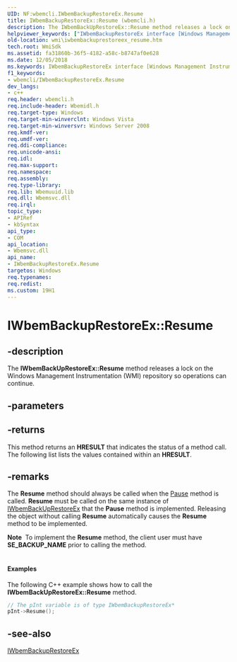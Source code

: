 ```yaml
---
UID: NF:wbemcli.IWbemBackupRestoreEx.Resume
title: IWbemBackupRestoreEx::Resume (wbemcli.h)
description: The IWbemBackUpRestoreEx::Resume method releases a lock on the Windows Management Instrumentation (WMI) repository so operations can continue.helpviewer_keywords: ["IWbemBackupRestoreEx interface [Windows Management Instrumentation]","Resume method","IWbemBackupRestoreEx.Resume","IWbemBackupRestoreEx::Resume","Resume","Resume method [Windows Management Instrumentation]","Resume method [Windows Management Instrumentation]","IWbemBackupRestoreEx interface","wbemcli/IWbemBackupRestoreEx::Resume","wmi.iwbembackuprestoreex_resume"]
old-location: wmi\iwbembackuprestoreex_resume.htm
tech.root: WmiSdk
ms.assetid: fa31860b-36f5-4182-a58c-b8747af0e628
ms.date: 12/05/2018
ms.keywords: IWbemBackupRestoreEx interface [Windows Management Instrumentation],Resume method, IWbemBackupRestoreEx.Resume, IWbemBackupRestoreEx::Resume, Resume, Resume method [Windows Management Instrumentation], Resume method [Windows Management Instrumentation],IWbemBackupRestoreEx interface, wbemcli/IWbemBackupRestoreEx::Resume, wmi.iwbembackuprestoreex_resume
f1_keywords:
- wbemcli/IWbemBackupRestoreEx.Resume
dev_langs:
- c++
req.header: wbemcli.h
req.include-header: Wbemidl.h
req.target-type: Windows
req.target-min-winverclnt: Windows Vista
req.target-min-winversvr: Windows Server 2008
req.kmdf-ver: 
req.umdf-ver: 
req.ddi-compliance: 
req.unicode-ansi: 
req.idl: 
req.max-support: 
req.namespace: 
req.assembly: 
req.type-library: 
req.lib: Wbemuuid.lib
req.dll: Wbemsvc.dll
req.irql: 
topic_type:
- APIRef
- kbSyntax
api_type:
- COM
api_location:
- Wbemsvc.dll
api_name:
- IWbemBackupRestoreEx.Resume
targetos: Windows
req.typenames: 
req.redist: 
ms.custom: 19H1
---
```


# IWbemBackupRestoreEx::Resume


## -description


The <b>IWbemBackUpRestoreEx::Resume</b> method releases a lock on the Windows Management Instrumentation (WMI) repository so  operations can continue.


## -parameters






## -returns



This method returns an <b>HRESULT</b> that indicates the status of a method call. The following list lists the values contained within an <b>HRESULT</b>.




## -remarks



The <b>Resume</b> method should always be called when the <a href="https://docs.microsoft.com/windows/desktop/api/wbemcli/nf-wbemcli-iwbembackuprestoreex-pause">Pause</a> method is called. <b>Resume</b> must be called on the same instance of <a href="https://docs.microsoft.com/windows/desktop/api/wbemcli/nn-wbemcli-iwbembackuprestoreex">IWbemBackUpRestoreEx</a> that the <b>Pause</b> method is implemented. Releasing the object without calling <b>Resume</b> automatically causes the <b>Resume</b> method to be implemented.

<div class="alert"><b>Note</b>  To implement the <b>Resume</b> method, the client user must have <b>SE_BACKUP_NAME</b> prior to calling the method.</div>
<div> </div>

#### Examples

The following C++ example shows how to call the <b>IWbemBackUpRestoreEx::Resume</b> method.


```cpp
// The pInt variable is of type IWbemBackupRestoreEx*
pInt->Resume();
```





## -see-also




<a href="https://docs.microsoft.com/windows/desktop/api/wbemcli/nn-wbemcli-iwbembackuprestoreex">IWbemBackupRestoreEx</a>
 

 

